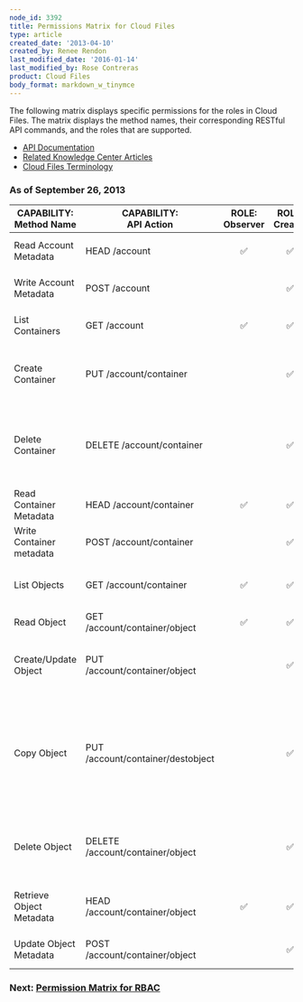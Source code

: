 ```yaml
---
node_id: 3392
title: Permissions Matrix for Cloud Files
type: article
created_date: '2013-04-10'
created_by: Renee Rendon
last_modified_date: '2016-01-14'
last_modified_by: Rose Contreras
product: Cloud Files
body_format: markdown_w_tinymce
---
```


The following matrix displays specific permissions for the roles in Cloud Files. The matrix displays the method names, their corresponding RESTful API commands, and the roles that are supported.

- [API Documentation](http://docs.rackspace.com/)
- [Related Knowledge Center Articles](/howto/)
- [Cloud Files Terminology](/howto/cloud-files-faqs)

### As of September 26, 2013

CAPABILITY:<br />Method Name | CAPABILITY:<br />API Action | ROLE:<br />Observer | ROLE:<br />Creator | DESCRIPTION
--- | --- | :---: | :---: | ---
Read Account Metadata | HEAD /account | &#9989;| &#9989; | View quick metadata on an account.
Write Account Metadata | POST /account | &nbsp; | &#9989; | Write metadata on an account.
List Containers | GET /account | &#9989; | &#9989; | View a list of containers in an account.
Create Container | PUT /account/container | &nbsp; | &#9989; | Create containers, or storage compartments, for your data.
Delete Container | DELETE /account/container | &nbsp; | &#9989; | Permanently remove a container. (The container must be empty before it can be removed.)
Read Container Metadata | HEAD /account/container | &#9989; | &#9989; | View quick metadata on a container.
Write Container metadata | POST /account/container | &nbsp; | &#9989; | Write metadata on a container.
List Objects | GET /account/container | &#9989; | &#9989; | View names and details of objects within a container.
Read Object | GET /account/container/object | &#9989; | &#9989; | Retrieve the object's data.
Create/Update Object | PUT /account/container/object | &nbsp; | &#9989; | Write or overwrite an object's content and metadata.
Copy Object | PUT /account/container/destobject | &nbsp; | &#9989; | Copy an existing object to another object in Cloud Files. (The destination container must exist before attempting the copy.)
Delete Object | DELETE /account/container/object | &nbsp; | &#9989; | Permanently remove an object from the storage system (data and metadata).
Retrieve Object Metadata | HEAD /account/container/object | &#9989; | &#9989; | Retrieve object metadata and other standard HTTP headers.
Update Object Metadata |POST /account/container/object |  &nbsp; | &#9989; | Set your own custom object metadata.


### Next: [Permission Matrix for RBAC](/howto/permissions-matrix-for-role-based-access-control-rbac)
